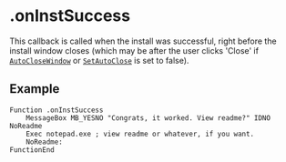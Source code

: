 # .onInstSuccess

This callback is called when the install was successful, right before the install window closes (which may be after the user clicks 'Close' if [`AutoCloseWindow`][1] or [`SetAutoClose`][2] is set to false).

## Example

    Function .onInstSuccess
        MessageBox MB_YESNO "Congrats, it worked. View readme?" IDNO NoReadme
        Exec notepad.exe ; view readme or whatever, if you want.
        NoReadme:
    FunctionEnd

[1]: ../Reference/AutoCloseWindow.md
[2]: ../Reference/SetAutoClose.md